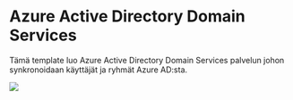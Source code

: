 <h1>Azure Active Directory Domain Services</h1>

<p>Tämä template luo Azure Active Directory Domain Services palvelun johon synkronoidaan käyttäjät ja ryhmät Azure AD:sta. </p>

<a href="https://portal.azure.com/#create/Microsoft.Template/uri/https%3A%2F%2Fraw.githubusercontent.com%2FArrowFi-Tech-Insights%2FWvdDemo%2Fmaster%2FADDS%2Ftemplate.json" target="_blank">
    <img src="https://aka.ms/deploytoazurebutton"/>